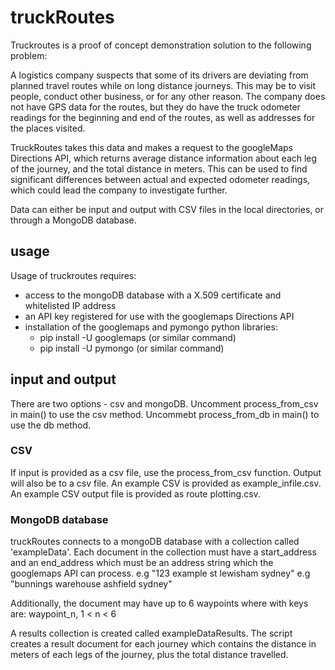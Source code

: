 # truckRoutes

Truckroutes is a proof of concept demonstration solution to the
following problem:

A logistics company suspects that some of its drivers are deviating
from planned travel routes while on long distance journeys. This may 
be to visit people, conduct other business, or for any other reason.
The company does not have GPS data for the routes, but they do have
the truck odometer readings for the beginning and end of the routes, as
well as addresses for the places visited.

TruckRoutes takes this data and makes a request to the googleMaps 
Directions API, which returns average distance information about each
leg of the journey, and the total distance in meters. This can be used to 
find significant differences between actual and expected odometer readings, 
which could lead the company to investigate further.

Data can either be input and output with CSV files in the local directories, 
or through a MongoDB database.

## usage

Usage of truckroutes requires:
- access to the mongoDB database with a X.509 certificate and whitelisted IP address
- an API key registered for use with the googlemaps Directions API
- installation of the googlemaps and pymongo python libraries:
    - pip install -U googlemaps (or similar command)
    - pip install -U pymongo (or similar command)

## input and output
There are two options - csv and mongoDB.
Uncomment process_from_csv in main() to use the csv method. 
Uncommebt process_from_db in main() to use the db method.

### CSV
If input is provided as a csv file, use the process_from_csv function. Output will also be to a csv file. 
An example CSV is provided as example_infile.csv. 
An example CSV output file is provided as route plotting.csv.

### MongoDB database
truckRoutes connects to a mongoDB database with a collection called 'exampleData'.
Each document in the collection must have a start_address and an end_address which must
be an address string which the googlemaps API can process. 
e.g "123 example st lewisham sydney"
e.g "bunnings warehouse ashfield sydney"

Additionally, the document may have up to 6 waypoints where
with keys are:
waypoint_n, 1 < n < 6

A results collection is created called exampleDataResults.
The script creates a result document for each journey which
contains the distance in meters of each legs of the journey, 
plus the total distance travelled. 